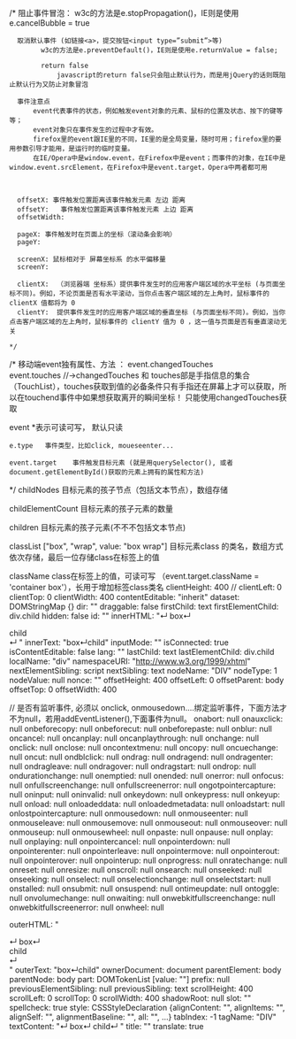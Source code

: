 /*
      阻止事件冒泡：
            w3c的方法是e.stopPropagation()，IE则是使用e.cancelBubble = true

      取消默认事件 (如链接<a>，提交按钮<input type=”submit”>等)
            w3c的方法是e.preventDefault()，IE则是使用e.returnValue = false;

            return false
                javascript的return false只会阻止默认行为，而是用jQuery的话则既阻止默认行为又防止对象冒泡

      事件注意点
          event代表事件的状态，例如触发event对象的元素、鼠标的位置及状态、按下的键等等；
          event对象只在事件发生的过程中才有效。
          firefox里的event跟IE里的不同，IE里的是全局变量，随时可用；firefox里的要用参数引导才能用，是运行时的临时变量。
          在IE/Opera中是window.event，在Firefox中是event；而事件的对象，在IE中是window.event.srcElement，在Firefox中是event.target，Opera中两者都可用



      offsetX: 事件触发位置距离该事件触发元素 左边 距离
      offsetY:   事件触发位置距离该事件触发元素 上边 距离
      offsetWidth: 

      pageX: 事件触发时在页面上的坐标（滚动条会影响）
      pageY:

      screenX: 鼠标相对于 屏幕坐标系 的水平偏移量
      screenY:   

      clientX:  （浏览器端 坐标系）提供事件发生时的应用客户端区域的水平坐标 (与页面坐标不同)。例如，不论页面是否有水平滚动，当你点击客户端区域的左上角时，鼠标事件的 clientX 值都将为 0
      clientY:  提供事件发生时的应用客户端区域的垂直坐标 (与页面坐标不同)。例如，当你点击客户端区域的左上角时，鼠标事件的 clientY 值为 0 ，这一值与页面是否有垂直滚动无关
      
    */

/*
  移动端event独有属性、方法 ：
    event.changedTouches     
    event.touches
    //->changedTouches 和 touches部是手指信息的集合（TouchList），touches获取到值的必备条件只有手指还在屏幕上才可以获取，所以在touchend事件中如果想获取离开的瞬间坐标！
        只能使用changedTouches获取


  event     *表示可读可写， 默认只读

    e.type   事件类型，比如click, moueseenter...

    event.target    事件触发目标元素 (就是用querySelector(), 或者document.getElementById()获取的元素上拥有的属性和方法)

  
 */
childNodes   目标元素的孩子节点（包括文本节点），数组存储

childElementCount   目标元素的孩子元素的数量

children   目标元素的孩子元素(不不不包括文本节点)

classList    ["box", "wrap", value: "box wrap"]   目标元素class 的类名，数组方式依次存储，最后一位存储class在标签上的值

className   class在标签上的值，可读可写 （event.target.className = 'container box'），长用于增加标签class类名
clientHeight: 400        //
clientLeft: 0
clientTop: 0
clientWidth: 400
contentEditable: "inherit"
dataset: DOMStringMap {}
dir: ""
draggable: false
firstChild: text
firstElementChild: div.child
hidden: false
id: ""
innerHTML: "↵    box↵    <div class="child">child</div>↵  "
innerText: "box↵child"
inputMode: ""
isConnected: true
isContentEditable: false
lang: ""
lastChild: text
lastElementChild: div.child
localName: "div"
namespaceURI: "http://www.w3.org/1999/xhtml"
nextElementSibling: script
nextSibling: text
nodeName: "DIV"
nodeType: 1
nodeValue: null
nonce: ""
offsetHeight: 400
offsetLeft: 0
offsetParent: body
offsetTop: 0
offsetWidth: 400

// 是否有监听事件, 必须以 onclick, onmousedown....绑定监听事件，下面方法才不为null，若用addEventListener(),下面事件为null。
onabort: null
onauxclick: null
onbeforecopy: null
onbeforecut: null
onbeforepaste: null
onblur: null
oncancel: null
oncanplay: null
oncanplaythrough: null
onchange: null
onclick: null
onclose: null
oncontextmenu: null
oncopy: null
oncuechange: null
oncut: null
ondblclick: null
ondrag: null
ondragend: null
ondragenter: null
ondragleave: null
ondragover: null
ondragstart: null
ondrop: null
ondurationchange: null
onemptied: null
onended: null
onerror: null
onfocus: null
onfullscreenchange: null
onfullscreenerror: null
ongotpointercapture: null
oninput: null
oninvalid: null
onkeydown: null
onkeypress: null
onkeyup: null
onload: null
onloadeddata: null
onloadedmetadata: null
onloadstart: null
onlostpointercapture: null
onmousedown: null
onmouseenter: null
onmouseleave: null
onmousemove: null
onmouseout: null
onmouseover: null
onmouseup: null
onmousewheel: null
onpaste: null
onpause: null
onplay: null
onplaying: null
onpointercancel: null
onpointerdown: null
onpointerenter: null
onpointerleave: null
onpointermove: null
onpointerout: null
onpointerover: null
onpointerup: null
onprogress: null
onratechange: null
onreset: null
onresize: null
onscroll: null
onsearch: null
onseeked: null
onseeking: null
onselect: null
onselectionchange: null
onselectstart: null
onstalled: null
onsubmit: null
onsuspend: null
ontimeupdate: null
ontoggle: null
onvolumechange: null
onwaiting: null
onwebkitfullscreenchange: null
onwebkitfullscreenerror: null
onwheel: null


outerHTML: "<div class="box">↵    box↵    <div class="child">child</div>↵  </div>"
outerText: "box↵child"
ownerDocument: document
parentElement: body
parentNode: body
part: DOMTokenList [value: ""]
prefix: null
previousElementSibling: null
previousSibling: text
scrollHeight: 400
scrollLeft: 0
scrollTop: 0
scrollWidth: 400
shadowRoot: null
slot: ""
spellcheck: true
style: CSSStyleDeclaration {alignContent: "", alignItems: "", alignSelf: "", alignmentBaseline: "", all: "", …}
tabIndex: -1
tagName: "DIV"
textContent: "↵    box↵    child↵  "
title: ""
translate: true
